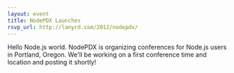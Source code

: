 ```yaml
---
layout: event
title: NodePDX Launches
rsvp_url: http://lanyrd.com/2012/nodepdx/ 
---
```

Hello Node.js world. NodePDX is organizing conferences for Node.js users in Portland, Oregon. We'll be working on a first conference time and location and posting it shortly!
